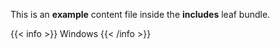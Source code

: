 This is an **example** content file inside the **includes** leaf bundle.

{{< info >}}
Windows
{{< /info >}}
